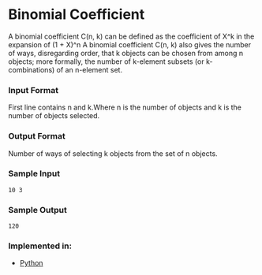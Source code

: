# Binomial Coefficient
A binomial coefficient C(n, k) can be defined as the coefficient of X^k in the expansion of (1 + X)^n
A binomial coefficient C(n, k) also gives the number of ways, disregarding order,
that k objects can be chosen from among n objects; more formally, the number of k-element subsets (or k-combinations) of an n-element set.

### Input Format
First line contains n and k.Where n is the number of objects
and k is the number of objects selected.

### Output Format
Number of ways of selecting k objects from the set of n objects.

### Sample Input
```
10 3
```

### Sample Output
```
120
```
### Implemented in:
- [Python](binomialCoefficient.py)

